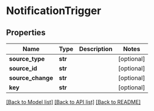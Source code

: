 # NotificationTrigger

## Properties
Name | Type | Description | Notes
------------ | ------------- | ------------- | -------------
**source_type** | **str** |  | [optional] 
**source_id** | **str** |  | [optional] 
**source_change** | **str** |  | [optional] 
**key** | **str** |  | [optional] 

[[Back to Model list]](../README.md#documentation-for-models) [[Back to API list]](../README.md#documentation-for-api-endpoints) [[Back to README]](../README.md)


